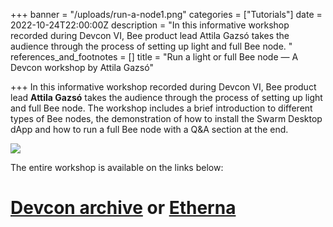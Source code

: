 +++
banner = "/uploads/run-a-node1.png"
categories = ["Tutorials"]
date = 2022-10-24T22:00:00Z
description = "In this informative workshop recorded during Devcon VI, Bee product lead Attila Gazsó takes the audience through the process of setting up light and full Bee node. "
references_and_footnotes = []
title = "Run a light or full Bee node — A Devcon workshop by Attila Gazsó"

+++
In this informative workshop recorded during Devcon VI, Bee product lead **Attila Gazsó** takes the audience through the process of setting up light and full Bee node. The workshop includes a brief introduction to different types of Bee nodes, the demonstration of how to install the Swarm Desktop dApp and how to run a full Bee node with a Q&A section at the end.

![](/uploads/run-a-node2.png)

The entire workshop is available on the links below:

# [Devcon archive](https://archive.devcon.org/archive/watch/6/join-the-swarm-how-to-run-a-light-node-or-full-node/?tab=Swarm) or [Etherna](https://etherna.io/watch/63518892c02259b06a2ffe13)